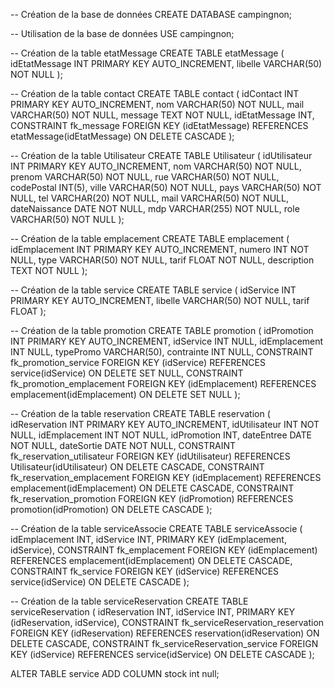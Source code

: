 -- Création de la base de données
CREATE DATABASE campingnon;

-- Utilisation de la base de données
USE campingnon;

-- Création de la table etatMessage
CREATE TABLE etatMessage (
    idEtatMessage INT PRIMARY KEY AUTO_INCREMENT,
    libelle VARCHAR(50) NOT NULL
);

-- Création de la table contact
CREATE TABLE contact (
    idContact INT PRIMARY KEY AUTO_INCREMENT,
    nom VARCHAR(50) NOT NULL,
    mail VARCHAR(50) NOT NULL,
    message TEXT NOT NULL,
    idEtatMessage INT,
    CONSTRAINT fk_message FOREIGN KEY (idEtatMessage) REFERENCES etatMessage(idEtatMessage) ON DELETE CASCADE
);

-- Création de la table Utilisateur
CREATE TABLE Utilisateur (
    idUtilisateur INT PRIMARY KEY AUTO_INCREMENT,
    nom VARCHAR(50) NOT NULL,
    prenom VARCHAR(50) NOT NULL,
    rue VARCHAR(50) NOT NULL, 
    codePostal INT(5),
    ville VARCHAR(50) NOT NULL, 
    pays VARCHAR(50) NOT NULL,
    tel VARCHAR(20) NOT NULL, 
    mail VARCHAR(50) NOT NULL, 
    dateNaissance DATE NOT NULL,
    mdp VARCHAR(255) NOT NULL,
    role VARCHAR(50) NOT NULL
);

-- Création de la table emplacement
CREATE TABLE emplacement (
    idEmplacement INT PRIMARY KEY AUTO_INCREMENT, 
    numero INT NOT NULL,
    type VARCHAR(50) NOT NULL, 
    tarif FLOAT NOT NULL,
    description TEXT NOT NULL
);

-- Création de la table service
CREATE TABLE service (
    idService INT PRIMARY KEY AUTO_INCREMENT,
    libelle VARCHAR(50) NOT NULL,
    tarif FLOAT
);

-- Création de la table promotion
CREATE TABLE promotion (
    idPromotion INT PRIMARY KEY AUTO_INCREMENT, 
    idService INT NULL,
    idEmplacement INT NULL, 
    typePromo VARCHAR(50),
    contrainte INT NULL,
    CONSTRAINT fk_promotion_service FOREIGN KEY (idService) REFERENCES service(idService) ON DELETE SET NULL,
    CONSTRAINT fk_promotion_emplacement FOREIGN KEY (idEmplacement) REFERENCES emplacement(idEmplacement) ON DELETE SET NULL
);

-- Création de la table reservation
CREATE TABLE reservation (
    idReservation INT PRIMARY KEY AUTO_INCREMENT,
    idUtilisateur INT NOT NULL,
    idEmplacement INT NOT NULL,
    idPromotion INT,
    dateEntree DATE NOT NULL,
    dateSortie DATE NOT NULL,
    CONSTRAINT fk_reservation_utilisateur FOREIGN KEY (idUtilisateur) REFERENCES Utilisateur(idUtilisateur) ON DELETE CASCADE,
    CONSTRAINT fk_reservation_emplacement FOREIGN KEY (idEmplacement) REFERENCES emplacement(idEmplacement) ON DELETE CASCADE,
    CONSTRAINT fk_reservation_promotion FOREIGN KEY (idPromotion) REFERENCES promotion(idPromotion) ON DELETE CASCADE
);

-- Création de la table serviceAssocie
CREATE TABLE serviceAssocie (
    idEmplacement INT,
    idService INT,
    PRIMARY KEY (idEmplacement, idService),
    CONSTRAINT fk_emplacement FOREIGN KEY (idEmplacement) REFERENCES emplacement(idEmplacement) ON DELETE CASCADE,
    CONSTRAINT fk_service FOREIGN KEY (idService) REFERENCES service(idService) ON DELETE CASCADE
);

-- Création de la table serviceReservation
CREATE TABLE serviceReservation (
    idReservation INT,
    idService INT,
    PRIMARY KEY (idReservation, idService),
    CONSTRAINT fk_serviceReservation_reservation FOREIGN KEY (idReservation) REFERENCES reservation(idReservation) ON DELETE CASCADE,
    CONSTRAINT fk_serviceReservation_service FOREIGN KEY (idService) REFERENCES service(idService) ON DELETE CASCADE
);

ALTER TABLE  service ADD COLUMN stock int null;
